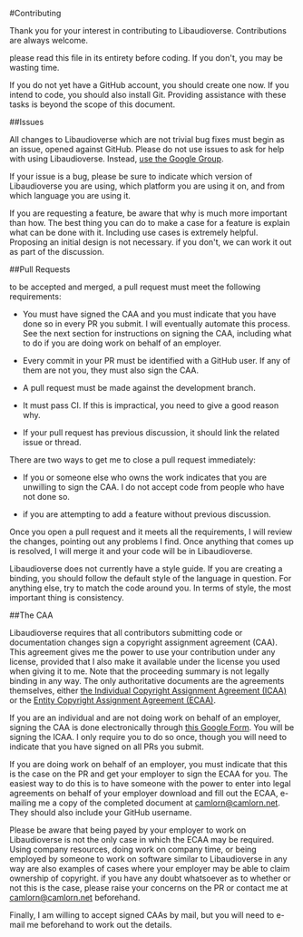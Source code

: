 #Contributing

Thank you for your interest in contributing to Libaudioverse.  Contributions are always welcome.

please read this file in its entirety before coding.  If you don't, you may be wasting time.

If you do not yet have a GitHub account, you should create one now.
If you intend to code, you should also install Git.
Providing assistance with these tasks is beyond the scope of this document.

##Issues

All changes to Libaudioverse which are not trivial bug fixes must begin as an issue, opened against GitHub.
Please do not use issues to ask for help with using Libaudioverse.
Instead, [use the Google Group](https://groups.google.com/a/camlorn.net/d/forum/libaudioverse).

If your issue is a bug, please be sure to indicate which version of Libaudioverse you are using, which platform you are using it on, and from which language you are using it.

If you are requesting a feature, be aware that why is much more important than how.
The best thing you can do to make a case for a feature is explain what can be done with it.
Including use cases is extremely helpful.
Proposing an initial design is not necessary.
if you don't, we can work it out as part of the discussion.

##Pull Requests

to be accepted and merged, a pull request must meet the following requirements:

- You must have signed the CAA and you must indicate that you have done so in every PR you submit. I will eventually automate this process.  See the next section for instructions on signing the CAA, including what to do if you are doing work on behalf of an employer.

- Every commit in your PR must be identified with a GitHub user.  If any of them are not you, they must also sign the CAA.

- A pull request must be made against the development branch.

- It must pass CI.  If this is impractical, you need to give a good reason why.

- If your pull request has previous discussion, it should link the related issue or thread.

There are two ways to get me to close a pull request immediately:

- If you or someone else who owns the work indicates that you are unwilling to sign the CAA.  I do not accept code from people who have not done so.

- if you are attempting to add a feature without previous discussion.

Once you open a pull request and it meets all the requirements, I will review the changes, pointing out any problems I find.
Once anything that comes up is resolved, I will merge it and your code will be in Libaudioverse.

Libaudioverse does not currently have a style guide.
If you are creating a binding, you should follow the default style of the language in question.
For anything else, try to match the code around you.
In terms of style, the most important thing is consistency.

##The CAA

Libaudioverse requires that all contributors submitting code or documentation changes sign a copyright assignment agreement (CAA).
This  agreement gives me the power to use your contribution under any license, provided that I also make it available under the license you used when giving it to me.
Note that the proceeding summary is not legally binding in any way.
The only authoritative documents are the agreements themselves, either
[the Individual Copyright Assignment Agreement (ICAA)](http://camlorn.github.io/libaudioverse/icla.pdf)
or the
[Entity Copyright Assignment Agreement (ECAA)](http://camlorn.github.io/libaudioverse/ecaa.pdf).

If you are an individual and are  not doing work on behalf of an employer, signing the CAA is done electronically through [this Google Form](https://docs.google.com/forms/d/1wqbJROb7SRhjdvtvNVuURsARdRGNzc_1uY2rd1abei0/viewform).
You will be signing the ICAA.
I only require you to do so once, though you will need to indicate that you have signed on all PRs you submit.

If you are doing work on behalf of an employer, you must indicate that this is the case on the PR and get your employer to sign the ECAA for you.
The easiest way to do this is to have someone with the power to enter into legal agreements on behalf of your employer download and fill out the ECAA, e-mailing me a copy of the completed document at camlorn@camlorn.net.
They should also include your GitHub username.

Please be aware that being payed by your employer to work on Libaudioverse is not the only case in which the ECAA may be required.
Using company resources, doing work on company time, or being employed by someone to work on software similar to Libaudioverse in any way are also examples of cases where your employer may be able to claim ownership of copyright.
if you have any doubt whatsoever as to whether or not this is the case, please raise your concerns on the PR or contact me at camlorn@camlorn.net beforehand.

Finally, I am willing to accept signed CAAs by mail, but you will need to e-mail me beforehand to work out the details.